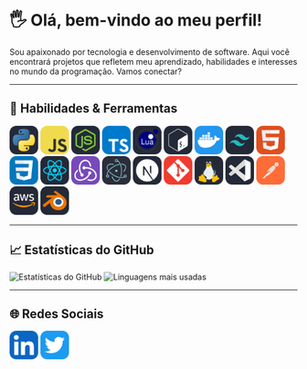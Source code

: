 # 🖐️ Olá, bem-vindo ao meu perfil!

Sou apaixonado por tecnologia e desenvolvimento de software. Aqui você encontrará projetos que refletem meu aprendizado, habilidades e interesses no mundo da programação. Vamos conectar?

---

## 🚀 Habilidades & Ferramentas

<div>
  <!-- Substitua "icone" pelos nomes das imagens que você usará -->
  <img src="https://github.com/tandpfun/skill-icons/blob/main/icons/Python-Dark.svg" alt="Python" width="50" height="50">
  <img src="https://github.com/tandpfun/skill-icons/blob/main/icons/JavaScript.svg" alt="JavaScript" width="50" height="50">
  <img src="https://github.com/tandpfun/skill-icons/blob/main/icons/NodeJS-Dark.svg" alt="Node.js" width="50" height="50">
  <img src="https://github.com/tandpfun/skill-icons/blob/main/icons/TypeScript.svg" alt="TypeScript" width="50" height="50">
  <img src="https://github.com/tandpfun/skill-icons/blob/main/icons/Lua-Dark.svg" alt="Lua" width="50" height="50">
  <img src="https://github.com/tandpfun/skill-icons/blob/main/icons/Bash-Dark.svg" alt="Bash-Dark" width="50" height="50">
  <img src="https://github.com/tandpfun/skill-icons/blob/main/icons/Docker.svg" alt="Docker" width="50" height="50">
  <img src="https://github.com/tandpfun/skill-icons/blob/main/icons/TailwindCSS-Dark.svg" alt="Tailwind" width="50" height="50">
  <img src="https://github.com/tandpfun/skill-icons/blob/main/icons/HTML.svg" alt="HTML" width="50" height="50">
  <img src="https://github.com/tandpfun/skill-icons/blob/main/icons/CSS.svg" alt="CSS" width="50" height="50">
  <img src="https://github.com/tandpfun/skill-icons/blob/main/icons/React-Dark.svg" alt="React" width="50" height="50">
  <img src="https://github.com/tandpfun/skill-icons/blob/main/icons/Redux.svg" alt="Redux" width="50" height="50">
  <img src="https://github.com/tandpfun/skill-icons/blob/main/icons/Electron.svg" alt="Electron" width="50" height="50">
  <img src="https://github.com/tandpfun/skill-icons/blob/main/icons/NextJS-Dark.svg" alt="NextJs" width="50" height="50">
  <img src="https://github.com/tandpfun/skill-icons/blob/main/icons/Git.svg" alt="Git" width="50" height="50">
  <img src="https://github.com/tandpfun/skill-icons/blob/main/icons/Linux-Dark.svg" alt="Linux" width="50" height="50">
  <img src="https://github.com/tandpfun/skill-icons/blob/main/icons/VSCode-Dark.svg" alt="Visual Studio Code" width="50" height="50">
  <img src="https://github.com/tandpfun/skill-icons/blob/main/icons/Postman.svg" alt="Postman" width="50" height="50">
  <img src="https://github.com/tandpfun/skill-icons/blob/main/icons/AWS-Dark.svg" alt="AWS" width="50" height="50">
  <img src="https://github.com/tandpfun/skill-icons/blob/main/icons/Blender-Dark.svg" alt="Blender-Dark" width="50" height="50">
</div>

---

## 📈 Estatísticas do GitHub

<div>
  <img src="https://github-readme-stats.vercel.app/api?username=ZippyBonhTM&show_icons=true&theme=radical" alt="Estatísticas do GitHub">
  <img src="https://github-readme-stats.vercel.app/api/top-langs/?username=ZippyBonhTM&layout=compact&theme=radical" alt="Linguagens mais usadas">
</div>

---

## 🌐 Redes Sociais

<div>
  <a href="https://www.linkedin.com/in/joão-gabriel-menzes-santos-b63aaa258/"><img src="https://github.com/tandpfun/skill-icons/blob/main/icons/LinkedIn.svg" alt="LinkedIn" width="50" height="50"></a>
  <a href="https://twitter.com/RusticityBR/"><img src="https://github.com/tandpfun/skill-icons/blob/main/icons/Twitter.svg" alt="Twitter" width="50" height="50"></a>
</div>
